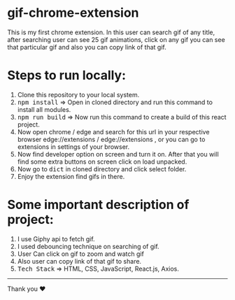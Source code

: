 # gif-chrome-extension
This is my first chrome extension. In this user can search gif of any title, after searching user can see 25 gif animations, click on any gif you can see that particular gif and also you can copy link of that gif.

# Steps to run locally:
1. Clone this repository to your local system.
2. <kbd>npm install</kbd> => Open in cloned directory and run this command to install all modules.
3. <kbd>npm run build</kbd> => Now run this command to create a build of this react project.
4. Now open chrome / edge and search for this url in your respective browser edge://extensions / edge://extensions , or you can go to extensions in settings of your browser.
5. Now find developer option on screen and turn it on. After that you will find some extra buttons on screen click on load unpacked.
6. Now go to <kbd>dict</kbd> in cloned directory and click select folder.
7. Enjoy the extension find gifs in there.

# Some important description of project:
1. I use Giphy api to fetch gif.
2. I used debouncing technique on searching of gif.
3. User Can click on gif to zoom and watch gif
4. Also user can copy link of that gif to share.
5. <kbd>Tech Stack</kbd> => HTML, CSS, JavaScript, React.js, Axios.

<hr />
Thank you ❤️
